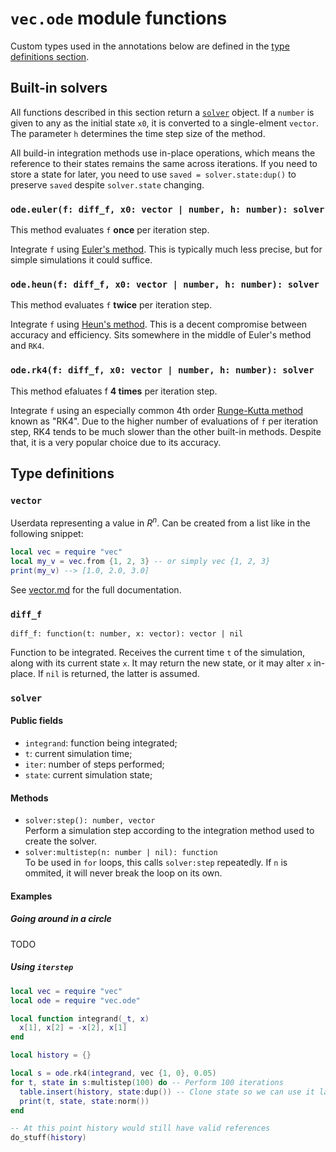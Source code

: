 # `vec.ode` module functions

Custom types used in the annotations below are defined in the [type
definitions section](#type-definitions).

## Built-in solvers

All functions described in this section return a [`solver`](#solver) object.
If a `number` is given to any as the initial state `x0`, it is converted to a
single-elment `vector`. The parameter `h` determines the time step size of the
method.

All build-in integration methods use in-place operations, which means the
reference to their states remains the same across iterations. If you need
to store a state for later, you need to use `saved = solver.state:dup()`
to preserve `saved` despite `solver.state` changing.

### `ode.euler(f: diff_f, x0: vector | number, h: number): solver`

This method evaluates `f` **once** per iteration step.

Integrate `f` using [Euler's
method](https://en.wikipedia.org/wiki/Euler_method). This is typically much
less precise, but for simple simulations it could suffice.

### `ode.heun(f: diff_f, x0: vector | number, h: number): solver`

This method evaluates `f` **twice** per iteration step.

Integrate `f` using [Heun's
method](https://en.wikipedia.org/wiki/Heun%27s_method). This is a decent
compromise between accuracy and efficiency. Sits somewhere in the middle of
Euler's method and `RK4`.

### `ode.rk4(f: diff_f, x0: vector | number, h: number): solver`

This method efaluates f **4 times** per iteration step.

Integrate `f` using an especially common 4th order [Runge-Kutta
method](https://en.wikipedia.org/wiki/Runge%E2%80%93Kutta_methods) known as
"RK4". Due to the higher number of evaluations of `f` per iteration step, RK4
tends to be much slower than the other built-in methods. Despite that, it is a
very popular choice due to its accuracy.

## Type definitions

### `vector`

Userdata representing a value in $R^n$. Can be created from a list like in the following snippet:

```lua
local vec = require "vec"
local my_v = vec.from {1, 2, 3} -- or simply vec {1, 2, 3}
print(my_v) --> [1.0, 2.0, 3.0]
```

See [vector.md](vector.md) for the full documentation.

### `diff_f`

`diff_f: function(t: number, x: vector): vector | nil`

Function to be integrated. Receives the current time `t` of the simulation,
along with its current state `x`. It may return the new state, or it may alter
`x` in-place. If `nil` is returned, the latter is assumed.

### `solver`

#### Public fields

- `integrand`: function being integrated;
- `t`: current simulation time;
- `iter`: number of steps performed;
- `state`: current simulation state;

#### Methods

- `solver:step(): number, vector`  
  Perform a simulation step according to the integration method used to
  create the solver.
- `solver:multistep(n: number | nil): function`  
  To be used in `for` loops, this calls `solver:step` repeatedly. If `n` is
  ommited, it will never break the loop on its own.

#### Examples

##### Going around in a circle

TODO

##### Using `iterstep`

```lua
local vec = require "vec"
local ode = require "vec.ode"

local function integrand(_t, x)
  x[1], x[2] = -x[2], x[1]
end

local history = {}

local s = ode.rk4(integrand, vec {1, 0}, 0.05)
for t, state in s:multistep(100) do -- Perform 100 iterations
  table.insert(history, state:dup()) -- Clone state so we can use it later!
  print(t, state, state:norm())
end

-- At this point history would still have valid references
do_stuff(history)
```
